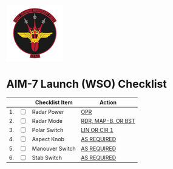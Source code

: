 ![JTAF Logo](../../JTAF/img/Logo.png)

# **AIM-7 Launch (WSO) Checklist**

| | | Checklist Item | Action |
|-|-| ---------------| -------|
|1.|  <input type="checkbox">  | Radar Power | [OPR](../../cockpit/wso/left_console/center_section.md#power-knob) |
|2.|  <input type="checkbox">  | Radar Mode | [RDR, MAP-B, OR BST](../../cockpit/wso/left_console/center_section.md#mode-knob) |
|3.|  <input type="checkbox">  | Polar Switch | [LIN OR CIR 1](../../cockpit/wso/left_console/center_section.md#polar-switch) |
|4.|  <input type="checkbox">  | Aspect Knob | [AS REQUIRED](../../cockpit/wso/left_console/center_section.md#aspect-knob) |
|5.|  <input type="checkbox">  | Manouver Switch | [AS REQUIRED](../../cockpit/wso/left_console/center_section.md#maneuver-switch) |
|6.|  <input type="checkbox">  | Stab Switch | [AS REQUIRED](../../cockpit/wso/left_console/front_section.md#stab-switch) |
